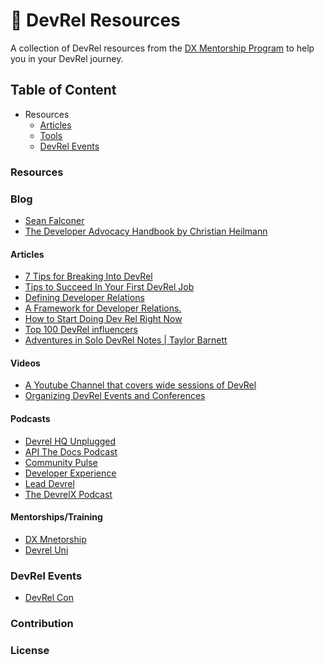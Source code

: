 #

# 📕 DevRel Resources

A collection of DevRel resources from the [DX Mentorship Program](https://www.dxmentorship.com/) to help you in your DevRel journey.

## Table of Content

- Resources
  - [Articles](#articles)
  - [Tools](#tools)
  - [DevRel Events](#devrel-events)
  

### Resources

### Blog

- [Sean Falconer](https://thefalc.com/)
- [The Developer Advocacy Handbook by Christian Heilmann](https://developer-advocacy.com/)

#### Articles

- [7 Tips for Breaking Into DevRel](https://dev.to/dabit3/7-tips-for-breaking-into-devrel-7jk)
- [Tips to Succeed In Your First DevRel Job](https://dev.to/blackgirlbytes/tips-to-succeed-in-your-first-devrel-job-48m7)
- [Defining Developer Relations](https://www.leggetter.co.uk/2016/02/03/defining-developer-relations.html)
- [A Framework for Developer Relations.](https://devrelbook.substack.com/p/a-framework-for-developer-relations?s=r)
- [How to Start Doing Dev Rel Right Now](https://www.samjulien.com/how-to-start-doing-dev-rel-right-now)
- [Top 100 DevRel influencers](https://www.ecairn.com/blogs/blog-post-title-three-359w4-m4er9-j3rk2)
- [Adventures in Solo DevRel Notes | Taylor Barnett](https://taylorbar.net/posts/adventures-in-solo-devrel-notes/)

#### Videos

- [A Youtube Channel that covers wide sessions of DevRel](https://www.youtube.com/user/jonobacon)
- [Organizing DevRel Events and Conferences](https://youtu.be/ROsh9cQMyvo)

#### Podcasts

- [Devrel HQ Unplugged](https://open.spotify.com/show/6m2qoJcVTcFqBeHlNrQthw?si=77cbeb136c774100)
- [API The Docs Podcast](https://open.spotify.com/show/6QccUn9lMYwfnoO9s4shp1?si=13f465a06aa94e3a)
- [Community Pulse](https://open.spotify.com/show/3I7g5W9fMSgpWu38zZMjet?si=cfcf17badc854892)
- [Developer Experience](https://open.spotify.com/show/04tppGw12d4xWOGUogMdjQ?si=2f281a54e02243b2)
- [Lead Devrel](https://open.spotify.com/show/3SOQgt6bc7s3C8VbhTDJqS?si=4a445c1e75424d24)
- [The DevrelX Podcast](https://open.spotify.com/show/7DyhFVdj0Pa0aQm4TVLXcT?si=3bc64c4cf84d498a)

#### Mentorships/Training

- [DX Mnetorship](https://dxmentorship.com/)
- [Devrel Uni](https://www.devreluni.com/)


### DevRel Events
- [DevRel Con](https://developerrelations.com/devrelcon)


### Contribution

### License
